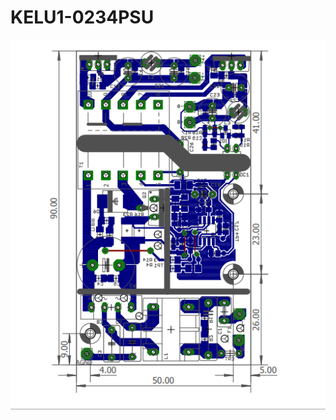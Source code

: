 # KELU1-0234PSU

![PCB image][KELU1-0234-PCB]

[KELU1-0234-PCB]:https://github.com/aemeltsev/KELU1-0234_PSU/blob/master/KELU1-0234-PCB.png